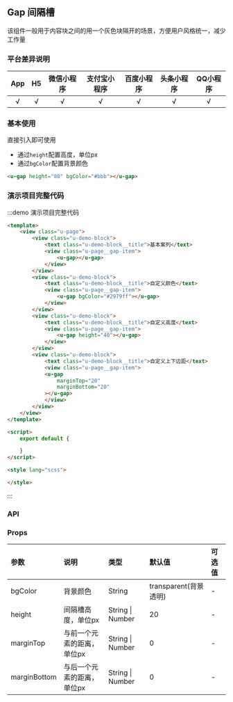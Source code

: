 ## Gap 间隔槽 <to-api/>

<demo-model url="/pages/componentsA/gap/gap"></demo-model>


该组件一般用于内容块之间的用一个灰色块隔开的场景，方便用户风格统一，减少工作量

### 平台差异说明

|App|H5	|微信小程序	|支付宝小程序	|百度小程序	|头条小程序	|QQ小程序	|
|:-:|:-:|:-:		|:-:			|:-:		|:-:		|:-:		|
|√	|√	|√			|√				|√			|√			|√			|

### 基本使用

直接引入即可使用
- 通过`height`配置高度，单位px
- 通过`bgColor`配置背景颜色

```html
<u-gap height="80" bgColor="#bbb"></u-gap>
```

### 演示项目完整代码
:::demo 演示项目完整代码
```html
<template>
	<view class="u-page">
		<view class="u-demo-block">
			<text class="u-demo-block__title">基本案列</text>
			<view class="u-page__gap-item">
				<u-gap></u-gap>
			</view>
		</view>
		<view class="u-demo-block">
			<text class="u-demo-block__title">自定义颜色</text>
			<view class="u-page__gap-item">
				<u-gap bgColor="#2979ff"></u-gap>
			</view>
		</view>
		<view class="u-demo-block">
			<text class="u-demo-block__title">自定义高度</text>
			<view class="u-page__gap-item">
				<u-gap height="40"></u-gap>
			</view>
		</view>	
		<view class="u-demo-block">
			<text class="u-demo-block__title">自定义上下边距</text>
			<view class="u-page__gap-item">
			<u-gap
			    marginTop="20"
			    marginBottom="20"
			></u-gap>
			</view>
		</view>
	</view>
</template>

<script>
	export default {

	}
</script>

<style lang="scss">

</style>

```
:::

### API

### Props

| 参数			| 说明						| 类型					| 默认值					| 可选值		|
|:-				|:-							|:-						|:-						|:-			|
| bgColor		| 背景颜色					| String				| transparent(背景透明)	| -			|
| height		| 间隔槽高度，单位px		| String &#124; Number	| 20					| -			|
| marginTop		| 与前一个元素的距离，单位px	| String &#124; Number	| 0						| -			|
| marginBottom	| 与后一个元素的距离，单位px	| String &#124; Number	| 0						| -			|
